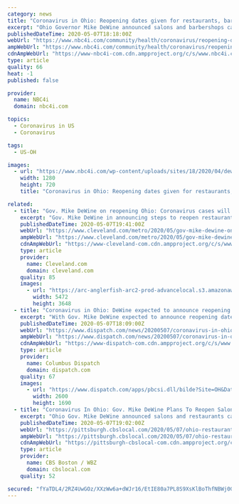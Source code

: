 ```yaml
---
category: news
title: "Coronavirus in Ohio: Reopening dates given for restaurants, bars, barbershops and salons"
excerpt: "Ohio Governor Mike DeWine announced salons and barbershops can reopen May 15. DeWine added restaurants and bars can reopen for outside dining on May 15 and inside dining on May"
publishedDateTime: 2020-05-07T18:18:00Z
webUrl: "https://www.nbc4i.com/community/health/coronavirus/reopening-dates-given-for-restaurants-bars-barbershops-and-salons/"
ampWebUrl: "https://www.nbc4i.com/community/health/coronavirus/reopening-dates-given-for-restaurants-bars-barbershops-and-salons/amp/"
cdnAmpWebUrl: "https://www-nbc4i-com.cdn.ampproject.org/c/s/www.nbc4i.com/community/health/coronavirus/reopening-dates-given-for-restaurants-bars-barbershops-and-salons/amp/"
type: article
quality: 66
heat: -1
published: false

provider:
  name: NBC4i
  domain: nbc4i.com

topics:
  - Coronavirus in US
  - Coronavirus

tags:
  - US-OH

images:
  - url: "https://www.nbc4i.com/wp-content/uploads/sites/18/2020/04/dewine4-14.jpg?w=1280&h=720&crop=1"
    width: 1280
    height: 720
    title: "Coronavirus in Ohio: Reopening dates given for restaurants, bars, barbershops and salons"

related:
  - title: "Gov. Mike DeWine on reopening Ohio: Coronavirus cases will increase"
    excerpt: "Gov. Mike DeWine in announcing steps to reopen restaurants, bars and salons urged Ohioans to accept a new normal due to coronavirus."
    publishedDateTime: 2020-05-07T19:41:00Z
    webUrl: "https://www.cleveland.com/metro/2020/05/gov-mike-dewine-on-reopening-ohio-coronavirus-cases-will-increase.html"
    ampWebUrl: "https://www.cleveland.com/metro/2020/05/gov-mike-dewine-on-reopening-ohio-coronavirus-cases-will-increase.html?outputType=amp"
    cdnAmpWebUrl: "https://www-cleveland-com.cdn.ampproject.org/c/s/www.cleveland.com/metro/2020/05/gov-mike-dewine-on-reopening-ohio-coronavirus-cases-will-increase.html?outputType=amp"
    type: article
    provider:
      name: Cleveland.com
      domain: cleveland.com
    quality: 85
    images:
      - url: "https://arc-anglerfish-arc2-prod-advancelocal.s3.amazonaws.com/public/P4R7CCUJ5JD2PIZNMLCNTLL74M.jpg"
        width: 5472
        height: 3648
  - title: "Coronavirus in Ohio: DeWine expected to announce reopening dates for closed businesses"
    excerpt: "With Gov. Mike DeWine expected to announce reopening dates for dine-in restaurants, bars and other shuttered businesses, Ohio recorded 555 new coronavirus"
    publishedDateTime: 2020-05-07T18:09:00Z
    webUrl: "https://www.dispatch.com/news/20200507/coronavirus-in-ohio-dewine-expected-to-announce-reopening-dates-for-closed-businesses"
    ampWebUrl: "https://www.dispatch.com/news/20200507/coronavirus-in-ohio-dewine-expected-to-announce-reopening-dates-for-closed-businesses?template=ampart"
    cdnAmpWebUrl: "https://www-dispatch-com.cdn.ampproject.org/c/s/www.dispatch.com/news/20200507/coronavirus-in-ohio-dewine-expected-to-announce-reopening-dates-for-closed-businesses?template=ampart"
    type: article
    provider:
      name: Columbus Dispatch
      domain: dispatch.com
    quality: 67
    images:
      - url: "https://www.dispatch.com/apps/pbcsi.dll/bilde?Site=OH&Date=20200507&Category=NEWS&ArtNo=200509052&Ref=AR"
        width: 2600
        height: 1690
  - title: "Coronavirus In Ohio: Gov. Mike DeWine Plans To Reopen Salons And Restaurants"
    excerpt: "Ohio Gov. Mike DeWine announced salons and restaurants can begin reopening on May 15. Restaurants can open outdoor dining on May 15, followed by the restart of dine-in services May 21, the Ohio governor announced Thursday."
    publishedDateTime: 2020-05-07T19:02:00Z
    webUrl: "https://pittsburgh.cbslocal.com/2020/05/07/ohio-restaurants-and-salons-reopen-coronavirus/"
    ampWebUrl: "https://pittsburgh.cbslocal.com/2020/05/07/ohio-restaurants-and-salons-reopen-coronavirus/amp/"
    cdnAmpWebUrl: "https://pittsburgh-cbslocal-com.cdn.ampproject.org/c/s/pittsburgh.cbslocal.com/2020/05/07/ohio-restaurants-and-salons-reopen-coronavirus/amp/"
    type: article
    provider:
      name: CBS Boston / WBZ
      domain: cbslocal.com
    quality: 52

secured: "fYaTDL4/2RZ4UwGOz/XXzWw6a+dWJr16/EtIE80a7PL8S9XsKlBoThfNBWj0GRbFFBX0hkpX1XhYPHYln/bZu9QBW/+1ig9MJTfz7FX79TegLjoXlwhWT4S1NB4BurWJ6g9PqJHFO9NAIUvTSlkbnM80EpzX9+58CpAyDL+0Tr59eWhnzmYyCdj78TuYvleeCMlu+YIg5TFEBgzEmS3n9EeKIGYOhDg+vedGHmupePBJoM/NzVAmp8gnM0+ztaZwVPvK2s0kqeaHkH9NCMysbRnWH+Bz5MJqYtnC7su3IXWZ26dqF24A7xV3lRNy5p8e;duGwTkVrRyNlal3lRxU4Yw=="
---
```


